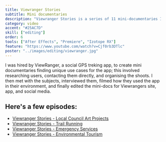 ```yaml
---
title: Viewranger Stories
subtitle: Mini documentaries
description: "Viewranger Stories is a series of 11 mini-documentaries I produced that followed users of the GPS tracking app ViewRanger across the UK."
category: video
accent: "#25AC7D"
skill: ["editing"]
order: 6
tools: ["After Effects", "Premiere", "Izotope RX"]
feature: "https://www.youtube.com/watch?v=Cjf0rb3DTlc"
poster: "../images/editing/viewranger.jpg"
---
```


I was hired by ViewRanger, a social GPS treking app, to create mini documentaries finding unique use cases for the app; this involved researching users, contacting them directly, and organising the shoots. I then met with the subjects, interviewed them, filmed how they used the app in their environment, and finally edited the mini-docs for Viewrangers site, app, and social media.
<br/>

## Here's a few episodes:

- [Viewranger Stories - Local Council Art Projects](https://www.youtube.com/watch?v=tqu5L1GwsTY)
- [Viewranger Stories - Trail Running](https://www.youtube.com/watch?v=_lVxOQzmgvw)
- [Viewranger Stories - Emergency Services](https://www.youtube.com/watch?v=KyGr0XKWmf8)
- [Viewranger Stories - Environmental Tourism](https://www.youtube.com/watch?v=fUozoGJpSiQ)
